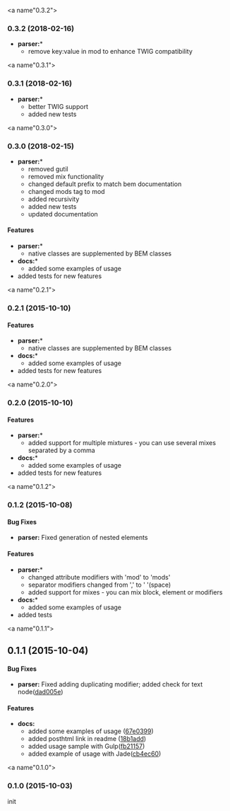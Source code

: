 <a name"0.3.2"></a>
### 0.3.2 (2018-02-16)

* **parser:***
  * remove key:value in mod to enhance TWIG compatibility
  
<a name"0.3.1"></a>
### 0.3.1 (2018-02-16)

* **parser:***
  * better TWIG support
  * added new tests
  
<a name"0.3.0"></a>
### 0.3.0 (2018-02-15)

* **parser:***
  * removed gutil
  * removed mix functionality
  * changed default prefix to match bem documentation
  * changed mods tag to mod
  * added recursivity
  * added new tests
  * updated documentation

#### Features

* **parser:***
  * native classes are supplemented by BEM classes
* **docs:***
  * added some examples of usage
* added tests for new features

<a name"0.2.1"></a>
### 0.2.1 (2015-10-10)


#### Features

* **parser:***
  * native classes are supplemented by BEM classes
* **docs:***
  * added some examples of usage
* added tests for new features


<a name"0.2.0"></a>
### 0.2.0 (2015-10-10)


#### Features

* **parser:***
  * added support for multiple mixtures - you can use several mixes separated by a comma
* **docs:***
  * added some examples of usage
* added tests for new features
  

<a name"0.1.2"></a>
### 0.1.2 (2015-10-08)


#### Bug Fixes

* **parser:** Fixed generation of nested elements


#### Features

* **parser:***
  * changed attribute modifiers with 'mod' to 'mods'
  * separator modifiers changed from ',' to ' '(space)
  * added support for mixes - you can mix block, element or modifiers
* **docs:***
  * added some examples of usage
* added tests  
  

<a name"0.1.1"></a>
## 0.1.1 (2015-10-04)


#### Bug Fixes

* **parser:** Fixed adding duplicating modifier; added check for text node([dad005e](https://github.com/rajdee/posthtml-bem/commit/dad005e))


#### Features

* **docs:**
  * added some examples of usage ([67e0399](https://github.com/rajdee/posthtml-bem/commit/67e0399))
  * added posthtml link in readme ([18b1add](https://github.com/rajdee/posthtml-bem/commit/18b1add))
  * added usage sample with Gulp([fb21157](https://github.com/rajdee/posthtml-bem/commit/fb21157))
  * added example of usage with Jade([cb4ec60](https://github.com/rajdee/posthtml-bem/commit/cb4ec60))


<a name"0.1.0"></a>
### 0.1.0 (2015-10-03)
init
